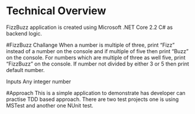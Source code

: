 # Technical Overview
FizzBuzz application is created using Microsoft .NET Core 2.2  C# as backend logic.
 

#FizzBuzz Challange 
When a number is multiple of three, print “Fizz” instead of a number on the console and if multiple of five then print “Buzz” on the console. For numbers which are multiple of three as well five, print “FizzBuzz” on the console. If number not divided by either 3 or 5 then print default number.

Inputs
Any integer number

#Approach
This is a simple application to demonstrate has developer can practise TDD based approach. There are two test projects one is using MSTest and another one NUnit test.
